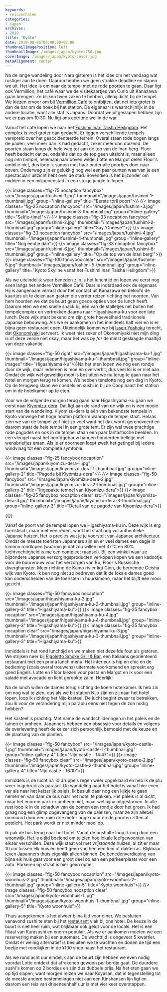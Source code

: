 ```yaml
---
keywords:
- reisverhalen
categories:
- japan
archives:
- 2019
title: "Kyoto"
date: 2019-08-06T00:00:00+02:00
thumbnailImagePosition: left
thumbnailImage: /images/japan/kyoto-750.jpg
coverImage: /images/japan/kyoto-cover.jpg
metaAlignment: center
---
```

Na de lange wandeling door Nara gisteren is het idee om het vandaag wat rustiger aan te doen. Daarom hebben we geen strakke deadline en slapen we uit. Het idee is om naar de tempel met de rode poorten te gaan. Daar ligt ook Vermillion, het café waar we de visitekaartjes van Curio uit Kanazawa gaan brengen. Ze blijken twee zaken te hebben, allebij dicht bij de tempel. We kiezen ervoor om bij [Vermillion Café](https://goo.gl/maps/mMqZbBMBh2nX7gGJ8) te ontbijten, dat net iets groter is dan de bar om de hoek bij het station. De eigenaar is waarschijnlijk in de andere locatie, want alle staf is Japans. Doordat we uitgeslapen hebben zijn we er pas om 10:30. Nu ligt ons eetritme wel in de war.

Vanuit het café lopen we naar het [Fushimi Inari Taisha Heiligdom](https://maps.app.goo.gl/cF9Mw3H1exNA5xK66). Het complex is veel groter dan gedacht. Er liggen verschillende tempels verspreid over het geaccidenteerde terrein. Overal staan rode bogen langs de paden, veel meer dan ik had gedacht, zeker meer dan duizend. De poorten staan langs de hele weg tot aan de top van de Inari berg. Floor heeft bedacht dat ze, ondanks dat op de top geen uitzicht is, maar alleen _nog een tempel_, helemaal naar boven wilde. Lotte en Margot delen Floor's ambitie niet, dus loop ik samen met haar onder alle poortjes door naar boven. Onderweg zijn er gelukkig nog wel een paar punten waarvan je een spectaculair uitzicht hebt over de stad. Bovendien is het bijzonder om midden in een miljoenenstad in een stukje jungle te lopen.

{{< image classes="fig-75 nocaption fancybox" src="/images/japan/fushimi-1.jpg" thumbnail="/images/japan/fushimi-1-thumbnail.jpg" group="inline-gallery" title="Eerste torii poort">}}
{{< image classes="fig-25 nocaption fancybox" src="/images/japan/fushimi-3.jpg" thumbnail="/images/japan/fushimi-3-thumbnail.jpg" group="inline-gallery" title="Selfie-time!">}}
{{< image classes="fig-33 nocaption fancybox" src="/images/japan/fushimi-2.jpg" thumbnail="/images/japan/fushimi-2-thumbnail.jpg" group="inline-gallery" title="Say 'Cheese'">}}
{{< image classes="fig-33 nocaption fancybox" src="/images/japan/fushimi-4.jpg" thumbnail="/images/japan/fushimi-4-thumbnail.jpg" group="inline-gallery" title="Nog eentje dan">}}
{{< image classes="fig-33 nocaption fancybox" src="/images/japan/fushimi-6.jpg" thumbnail="/images/japan/fushimi-6-thumbnail.jpg" group="inline-gallery" title="Op de top van de Inari berg!">}}
{{< image classes="fig-100 fancybox clear" src="/images/japan/fushimi-5.jpg" thumbnail="/images/japan/fushimi-5-thumbnail.jpg" group="inline-gallery" title="Kyoto Skyline vanaf het Fushimi Inari Taisha Heiligdom">}}


Als we uiteindelijk weer beneden zijn is het lunchtijd en lopen we eerst nog even langs het andere Vermillion Café. Daar is inderdaad ook de eigenaar. Hij is aangenaam verrast door het contact uit Kanazawa en beloofd de kaartjes uit te delen aan gasten die verder reizen richting het noorden. Van hem hoorden we dat de buurt geen goede opties voor de lunch heeft. Daarom eten we een snelle snack bij één van de stalletjes net buiten het tempelcomplex en vertrekken daarna naar Higashiyama-ku voor een late lunch. Deze wijk staat bekend om zijn grote hoeveelheid traditionele Japanse bebouwing. Als we er aankomen in het inmideels half vier en is er bijna geen restaurant open. Uiteindelijk komen we bij [Issen Yoshoku](https://maps.app.goo.gl/ELR1pwAyshAG54FD9) terecht, dat [Okonomiyaki](https://nl.m.wikipedia.org/wiki/Okonomiyaki) serveert. Ik weet niet zeker of Okonomiyaki niet mijn ding is of deze versie niet okay, maar het was _by far_ de minst geslaagde maaltijd van deze vakantie.

{{< image classes="fig-50 right" src="/images/japan/higashiyama-ku-1.jpg" thumbnail="/images/japan/higashiyama-ku-1-thumbnail.jpg" group="inline-images" title="Higashiyama-ku">}}Na het eten lopen we nog een rondje door de wijk, maar iedereen is moe en oververhit, dus veel lol is er niet aan. Omdat de wijk wel geweldig mooi is besluiten we nu terug te gaan naar het hotel en morgen terug te komen. We hebben tenslotte nog een dag in Kyoto. Op de terugweg slaan we noedels en sushi in bij de Coop naast het station om in de hotelkamer op te eten.

Voor we de volgende morgen terug gaan naar Higashiyama-ku gaan we eerst naar [Kiyomizu-dera](https://maps.app.goo.gl/3hgaUJKwZr6zndw86). Dat ligt aan de rand van de wijk en is een mooie start van de wandeling. Kiyomizu-dera is één van bekendste tempels in Kyoto vanwege het hoge houten platform waarop de tempel staat. Helaas zien we van de tempel zelf niet zo veel want het dak wordt gerenoveerd en daarom staat de hele tempel in een grote tent. Er zijn wel twee prachtige rode pagodes en ook in de tempel staan een paar fantastische beelden. In een vleugel naast het hoofdgebouw hangen honderden belletje met wensbriefjes eraan. Als je er doorheen loopt zwelt het getingel bij iedere windvlaag tot een complete symfonie.

{{< image classes="fig-25 fancybox nocaption" src="/images/japan/kiyomizu-dera-1.jpg" thumbnail="/images/japan/kiyomizu-dera-1-thumbnail.jpg" group="inline-gallery-2" title="Pagode bij Kiyomizu-dera">}}
{{< image classes="fig-50 fancybox" src="/images/japan/kiyomizu-dera-2.jpg" thumbnail="/images/japan/kiyomizu-dera-2-thumbnail.jpg" group="inline-gallery-2" title="Ingepakte tempel van Kiyomizu-dera">}}
{{< image classes="fig-25 fancybox nocaption clear" src="/images/japan/kiyomizu-dera-3.jpg" thumbnail="/images/japan/kiyomizu-dera-3-thumbnail.jpg" group="inline-gallery-2" title="Detail van de pagode van Kiyomizu-dera">}}

{{<youtube id="Bkwx7xJjspo">}}

Vanaf de poort van de tempel lopen we Higashiyama-ku in. Deze wijk is erg toeristisch, maar met een reden, want het staat nog vol authentieke Japanse huizen. Het is precies wat je je voorstelt van Japanse architectuur. Omdat de meeste toeristen Japanners zijn en er veel dames een dagje in kimono rondlopen (waarom je dat zou willen met 37°C en 80% luchtvochtigheid is me een compleet raadsel). Bij een winkel waar ze bijzondere Japanse verzorgingsproducten verkopen kopen we een kadootje voor de buurvrouw voor het verzorgen van Bo, Floor's Russische dwerghamster.
Meer richting de Kamo rivier ligt Gion, de beroemde Geisha wijk van Kyoto. Ik ben nog niet zo bedreven dat ik de lokale dames goed kan onderscheiden van de toeristen in huurkimono, maar het blijft een mooi gezicht.

{{< image classes="fig-50 fancybox nocaption" src="/images/japan/higashiyama-ku-2.jpg" thumbnail="/images/japan/higashiyama-ku-2-thumbnail.jpg" group="inline-gallery-3" title="Higashiyama-ku">}}
{{< image classes="fig-25 fancybox nocaption" src="/images/japan/higashiyama-ku-4.jpg" thumbnail="/images/japan/higashiyama-ku-4-thumbnail.jpg" group="inline-gallery-3" title="Higashiyama-ku">}}
{{< image classes="fig-25 fancybox nocaption clear" src="/images/japan/higashiyama-ku-3.jpg" thumbnail="/images/japan/higashiyama-ku-3-thumbnail.jpg" group="inline-gallery-3" title="Higashiyama-ku">}}

Inmiddels is het rond lunchtijd en we maken niet dezelfde fout als gisteren. We strijken neer bij [Rigoletto Smoke Grill & Bar](https://maps.app.goo.gl/SdkLC7ByHUbou2bV7), een Italiaans georiënteerd restaurant met een prima lunch menu. Het interieur is hip en chic en de bediening (zoals overal trouwens) uitermate voorkomend en spreekt erg goed Engels. Lotte en Floor kiezen voor pasta en Margot en ik voor een salade met avocado en licht gerookte zalm. Heerlijk!

Na de lunch willen de dames terug richting de koele hotelkamer. Ik heb zin om nog wat te zien, dus als we bij station Nijo zijn en zij naar het hotel lopen, loop ik richting het Nijo kasteel. De lucht begint zwaar te betrekken, zou ik voor de verandering mijn paraplu eens niet tegen de zon nodig hebben?

Het kasteel is prachtig. Met name de wandschilderingen in het paleis en de tuinen er omheen. Japanners hebben een obsessie voor details en volgens de overlevering heeft de keizer zich persoonlijk bemoeid met de keuze en de plaatsing van de planten.

{{< image classes="fig-50 fancybox" src="/images/japan/kyoto-castle-1.jpg" thumbnail="/images/japan/kyoto-castle-1-thumbnail.jpg" group="inline-gallery-4" title="Nijo castle - 14:47">}}
{{< image classes="fig-50 fancybox clear" src="/images/japan/kyoto-castle-2.jpg" thumbnail="/images/japan/kyoto-castle-2-thumbnail.jpg" group="inline-gallery-4" title="Nijo castle - 16:10">}}

Inmiddels is de lucht na 10 druppels regen weer opgeklaard en heb ik de plu weer in gebruik als parasol. De wandeling naar het hotel is vanaf hier even ver als naar het keizerlijk paleis. Ik besluit daar nog een kijkje te gaan nemen en van daar de bus naar het hotel te pakken. Het paleis is al dicht, maar het enorme park er omheen niet, maar wel bijna uitgestorven. In alle rust loop ik in de schaduw van de bomen een rondje door het groen. Ik had graag nog een glimp opgevangeng van de paleizen, maar ze zijn allebei ommuurd door een ruim drie meter hoge muur en de poorten zitten al potdicht. Het park wordt er niet minder mooi op.

Ik pak de bus terug naar het hotel. Vanaf de bushalte loop ik nog door een woonwijk. Het is altijd boeiend om te zien hoe lokale leefgewoonten van elkaar verschillen. Deze wijk staat vol met _vrijstaande_ huizen, al zit er maar 10 cm tussen elk huis en heeft geen van hen een tuin of dakterras. Blijkbaar leven Japanners thuis eigenlijk alleen binnen. De benedenverdieping van bijna elk huis gaat voor een groot deel op aan een parkeerplaats voor een auto. Parkeren op straat is hier geen optie.

{{< image classes="fig-50 fancybox nocaption" src="/images/japan/kyoto-woonhuis-2.jpg" thumbnail="/images/japan/kyoto-woonhuis-2-thumbnail.jpg" group="inline-gallery-5" title="Kyoto woonhuis">}}
{{< image classes="fig-50 fancybox nocaption clear" src="/images/japan/kyoto-woonhuis-1.jpg" thumbnail="/images/japan/kyoto-woonhuis-1-thumbnail.jpg" group="inline-gallery-5" title="Kyoto woonhuis">}}

Thuis aangekomen is het alweer bijna tijd voor diner. We besluiten vanavond sushi te eten bij het [restaurant](https://maps.google.com/?cid=9833862244813816183) vlak bij ons hotel. De keuze in de buurt is niet heel ruim, wat blijkbaar ook geldt voor de locals. Het is een filiaal van Kurasushi en enorm populair. Als we er aankomen moeten we een reservering maken bij een automaat. De wachttijd is ongeveer 5 kwartier. Omdat er weinig alternatief is besluiten we te wachten en doden de tijd een beetje met rondkijken in de ¥100 shop naast het restaurant.

Als we rond acht uur eindelijk aan de beurt zijn hebben we even nodig voordat Lotte ontdekt dat afrekenen gewoon per bordje gaat. De duurdere sushi's komen op 2 bordjes en zijn dus dubbele prijs. Na het eten gaan we op tijd slapen, want morgen reizen we naar Koyasan, dat in tegenstelling tot de meeste andere bestemmingen niet aan een Kinshansen lijn ligt en daarom een reis van drieëneenhalf uur is met vier keer overstappen.
